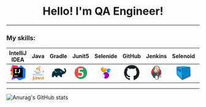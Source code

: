 <h1 align="center">Hello! 
I'm QA Engineer!</h1>

___
<h3 align="left">My skills:</h3>

|  IntelliJ IDEA |  Java  | Gradle | Junit5 | Selenide | GitHub | Jenkins | Selenoid | Allure Report | Jira | Telegram |
|:-------:|:-------:|:-------:|:-------:|:-------:|:-------:|:-------:|:-------:|:-------:|:-------:|:-------:|
| <img src="img/IDEA.png" width="40" height="40">| <img src="img/Java.png" width="40" height="40"> | <img src="img/Gradle.svg" width="40" height="40"> | <img src="img/JUnit.svg" width="40" height="40"> | <img src="img/Selenide.svg" width="40" height="40"> | <img src="img/GitHub.png" width="40" height="40"> | <img src="img/Jenkins.svg" width="40" height="40"> | <img src="img/Selenoid.png" width="40" height="40"> | <img src="img/Allure.png" width="40" height="40"> | <img src="img/Jira.svg" width="40" height="40"> | <img src="img/Telegram.svg" width="40" height="40"> |

___

![Anurag's GitHub stats](https://github-readme-stats.vercel.app/api?username=eclipse170790&show_icons=true&theme=github_dark)


